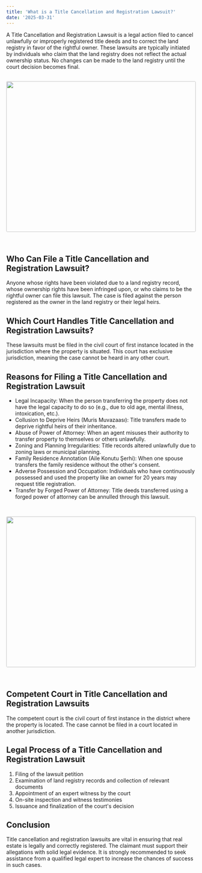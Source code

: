 ```yaml
---
title: 'What is a Title Cancellation and Registration Lawsuit?'
date: '2025-03-31'
---
```


A Title Cancellation and Registration Lawsuit is a legal action filed to cancel unlawfully or improperly registered title deeds and to correct the land registry in favor of the rightful owner. These lawsuits are typically initiated by individuals who claim that the land registry does not reflect the actual ownership status. No changes can be made to the land registry until the court decision becomes final.
<img src="https://karayaka.ru/images/article7.jpg" width=100% height="400" style="object-fit: cover; border-radius: 3px; margin: 30px auto;" />

## Who Can File a Title Cancellation and Registration Lawsuit?

Anyone whose rights have been violated due to a land registry record, whose ownership rights have been infringed upon, or who claims to be the rightful owner can file this lawsuit. The case is filed against the person registered as the owner in the land registry or their legal heirs.

## Which Court Handles Title Cancellation and Registration Lawsuits?

These lawsuits must be filed in the civil court of first instance located in the jurisdiction where the property is situated. This court has exclusive jurisdiction, meaning the case cannot be heard in any other court.

## Reasons for Filing a Title Cancellation and Registration Lawsuit

- Legal Incapacity: When the person transferring the property does not have the legal capacity to do so (e.g., due to old age, mental illness, intoxication, etc.).
- Collusion to Deprive Heirs (Muris Muvazaası): Title transfers made to deprive rightful heirs of their inheritance.
- Abuse of Power of Attorney: When an agent misuses their authority to transfer property to themselves or others unlawfully.
- Zoning and Planning Irregularities: Title records altered unlawfully due to zoning laws or municipal planning.
- Family Residence Annotation (Aile Konutu Şerhi): When one spouse transfers the family residence without the other's consent.
- Adverse Possession and Occupation: Individuals who have continuously possessed and used the property like an owner for 20 years may request title registration.
- Transfer by Forged Power of Attorney: Title deeds transferred using a forged power of attorney can be annulled through this lawsuit.

<img src="https://karayaka.ru/images/article7.2.jpg" width=100% height="400" style="object-fit: cover; border-radius: 3px; margin: 30px auto;" />

## Competent Court in Title Cancellation and Registration Lawsuits

The competent court is the civil court of first instance in the district where the property is located. The case cannot be filed in a court located in another jurisdiction.

## Legal Process of a Title Cancellation and Registration Lawsuit

1. Filing of the lawsuit petition
2. Examination of land registry records and collection of relevant documents
3. Appointment of an expert witness by the court
4. On-site inspection and witness testimonies
5. Issuance and finalization of the court's decision

## Conclusion

Title cancellation and registration lawsuits are vital in ensuring that real estate is legally and correctly registered. The claimant must support their allegations with solid legal evidence. It is strongly recommended to seek assistance from a qualified legal expert to increase the chances of success in such cases.

